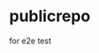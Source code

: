 # publicrepo
for e2e test
































































































































































































































































































































































































































































































































































































































































































































































































































































































































































































































































































































































































































































































































































































































































































































































































































































































































































































































































































































































































































































































































































































































































































































































































































































































































































































































































































































































































































































































































































































































































































































































































































































































































































































































































































































































































































































































































































































































































































































































































































































































































































































































































































































































































































































